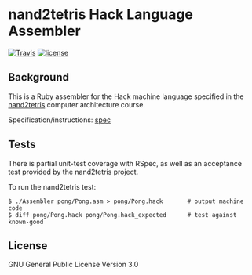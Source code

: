 # nand2tetris Hack Language Assembler

[![Travis](https://img.shields.io/travis/yitznewton/nand2tetris_assembler.svg)](https://travis-ci.org/yitznewton/nand2tetris_assembler/)
[![license](https://img.shields.io/github/license/yitznewton/nand2tetris_assembler.svg)](https://www.gnu.org/copyleft/gpl.html)

## Background

This is a Ruby assembler for the Hack machine language specified in the
[nand2tetris](http://www.nand2tetris.org/) computer architecture course.

Specification/instructions: [spec](http://www.nand2tetris.org/chapters/chapter%2006.pdf)

## Tests

There is partial unit-test coverage with RSpec, as well as an acceptance test
provided by the nand2tetris project.

To run the nand2tetris test:

```shell
$ ./Assembler pong/Pong.asm > pong/Pong.hack       # output machine code
$ diff pong/Pong.hack pong/Pong.hack_expected      # test against known-good
```

## License

GNU General Public License Version 3.0
